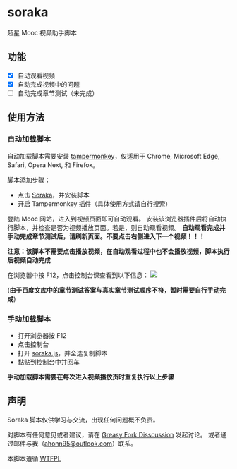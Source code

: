 # soraka
超星 Mooc 视频助手脚本

## 功能
- [x] 自动观看视频
- [x] 自动完成视频中的问题
- [ ] 自动完成章节测试（未完成）

## 使用方法
### 自动加载脚本
自动加载脚本需要安装 [tampermonkey](http://tampermonkey.net/)，仅适用于 Chrome, Microsoft Edge, Safari, Opera Next, 和 Firefox。

脚本添加步骤：
- 点击 [Soraka](https://greasyfork.org/zh-CN/scripts/34358-soraka)，并安装脚本
- 开启 Tampermonkey 插件（具体使用方式请自行搜索）

登陆 Mooc 网站，进入到视频页面即可自动观看。
安装该浏览器插件后将自动执行脚本，并检查是否为视频播放页面。若是，则自动观看视频。
**自动观看完成并手动完成章节测试后，请刷新页面。不要点击右侧进入下一个视频！！！**

**注意：该脚本不需要点击播放视频，在自动观看过程中也不会播放视频，脚本执行后视频自动完成**

在浏览器中按 F12，点击控制台课查看到以下信息：
![](http://ouv0frko5.bkt.clouddn.com/2017-10-20-Jietu20171020-130934.jpg)

(**由于百度文库中的章节测试答案与真实章节测试顺序不符，暂时需要自行手动完成**)

### 手动加载脚本

- 打开浏览器按 F12
- 点击控制台
- 打开 [soraka.js](https://raw.githubusercontent.com/ahonn/soraka/master/soraka.user.js)，并全选复制脚本
- 黏贴到控制台中并回车

**手动加载脚本需要在每次进入视频播放页时重复执行以上步骤**

## 声明
Soraka 脚本仅供学习与交流，出现任何问题概不负责。

对脚本有任何意见或者建议，请在 [Greasy Fork Disscussion](https://greasyfork.org/zh-CN/forum/post/discussion?script=34358) 发起讨论。
或者通过邮件与我（[ahonn95@outlook.com](mailto:ahonn95@outlook.com)）联系。

本脚本遵循 [WTFPL](http://www.wtfpl.net/about/)


